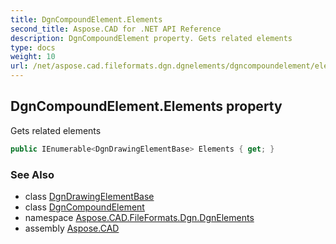```yaml
---
title: DgnCompoundElement.Elements
second_title: Aspose.CAD for .NET API Reference
description: DgnCompoundElement property. Gets related elements
type: docs
weight: 10
url: /net/aspose.cad.fileformats.dgn.dgnelements/dgncompoundelement/elements/
---
```

## DgnCompoundElement.Elements property

Gets related elements

```csharp
public IEnumerable<DgnDrawingElementBase> Elements { get; }
```

### See Also

* class [DgnDrawingElementBase](../../dgndrawingelementbase/)
* class [DgnCompoundElement](../)
* namespace [Aspose.CAD.FileFormats.Dgn.DgnElements](../../dgncompoundelement/)
* assembly [Aspose.CAD](../../../)


